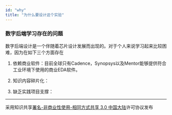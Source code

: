 ```yaml
---
id: "why"
title: "为什么要设计这个实验"
---
```


### 数字后端学习存在的问题
数字后端设计是一个伴随着芯片设计发展而出现的。对于个人来说学习起来比较困难，因为在如下三个方面存在

1. 依赖商业软件：目前全球只有Cadence，Synopsys以及Mentor能够提供符合工业环境下使用的商业EDA软件。

2. 知识内容碎片化：
3. 缺乏实践项目支撑：

---
采用知识共享[署名-非商业性使用-相同方式共享 3.0 中国大陆](https://creativecommons.org/licenses/by-nc-sa/3.0/cn/)许可协议发布